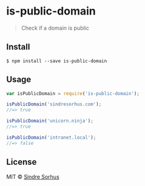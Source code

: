 # is-public-domain

> Check if a domain is public


## Install

```
$ npm install --save is-public-domain
```


## Usage

```js
var isPublicDomain = require('is-public-domain');

isPublicDomain('sindresorhus.com');
//=> true

isPublicDomain('unicorn.ninja');
//=> true

isPublicDomain('intranet.local');
//=> false
```


## License

MIT © [Sindre Sorhus](http://sindresorhus.com)
